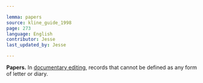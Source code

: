 ```yaml
---

lemma: papers
source: kline_guide_1998
page: 273
language: English
contributor: Jesse
last_updated_by: Jesse

---
```

**Papers.** In [documentary editing](editingDocumentary.html), records that cannot be defined as any form of letter or diary.
